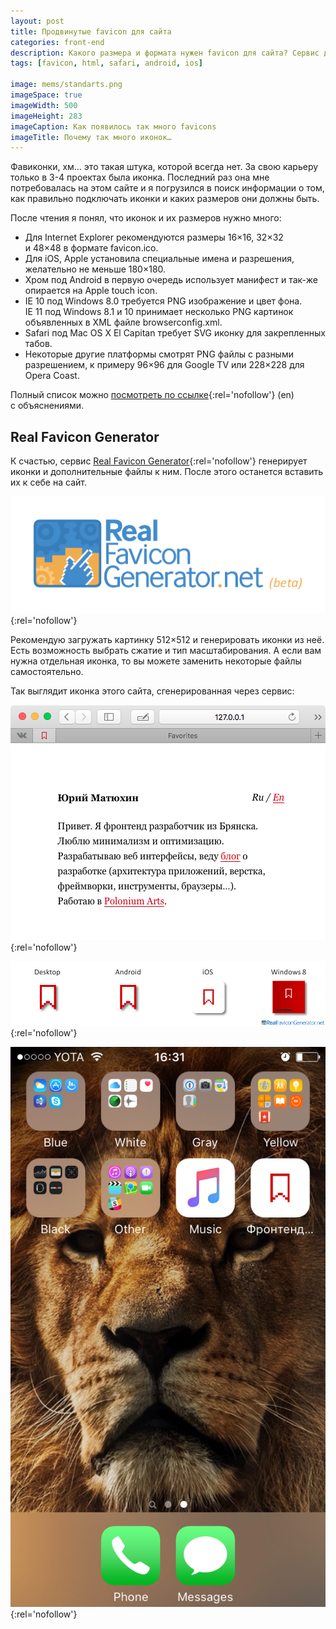 ```yaml
---
layout: post
title: Продвинутые favicon для сайта
categories: front-end
description: Какого размера и формата нужен favicon для сайта? Сервис для автоматической генерации фавиконок всех форматов.
tags: [favicon, html, safari, android, ios]

image: mems/standarts.png
imageSpace: true
imageWidth: 500
imageHeight: 283
imageCaption: Как появилось так много favicons
imageTitle: Почему так много иконок…
---
```


Фавиконки, хм... это такая штука, которой всегда нет. За свою карьеру только в 3-4 проектах была иконка. Последний раз она мне потребовалась на этом сайте и я погрузился в поиск информации о том, как правильно подключать иконки и каких размеров они должны быть.

<!-- more -->

После чтения я понял, что иконок и их размеров нужно много:

* Для Internet Explorer рекомендуются размеры 16×16, 32×32 и 48×48 в формате favicon.ico.
* Для iOS, Apple установила специальные имена и разрешения, желательно не меньше 180×180.
* Хром под Android в первую очередь использует манифест и так-же опирается на Apple touch icon.
* IE 10 под Windows 8.0 требуется PNG изображение и цвет фона. IE 11 под Windows 8.1 и 10 принимает несколько PNG картинок объявленных в XML файле browserconfig.xml.
* Safari под Mac OS X El Capitan требует SVG иконку для закрепленных табов.
* Некоторые другие платформы смотрят PNG файлы с разными разрешением, к примеру 96×96 для Google TV или 228×228 для Opera Coast.

Полный список можно [посмотреть по ссылке](http://realfavicongenerator.net/faq#why_so_many_files){:rel='nofollow'} (en) с объяснениями.

## Real Favicon Generator
К счастью, сервис [Real Favicon Generator](http://realfavicongenerator.net/){:rel='nofollow'} генерирует иконки и дополнительные файлы к ним. После этого останется вставить их к себе на сайт.

[![Логотип Real Favicon Generator](/assets/img/favicon/real_favicon_generator.png)](http://realfavicongenerator.net/){:rel='nofollow'}

Рекомендую загружать картинку 512×512 и генерировать иконки из неё. Есть возможность выбрать сжатие и тип масштабирования. А если вам нужна отдельная иконка, то вы можете заменить некоторые файлы самостоятельно.

Так выглядит иконка этого сайта, сгенерированная через сервис:

[![Иконка закрепленной вкладки в Safari сайта ymatuhin.ru](/assets/img/favicon/safari_9.png)](/assets/img/favicon/safari_9.png){:rel='nofollow'}

[![iOS, Android, Windows 8 фавиконка сайта ymatuhin.ru](/assets/img/favicon/favicon_preview.png)](/assets/img/favicon/favicon_preview.png){:rel='nofollow'}

[![iPhone фавиконка сайта ymatuhin.ru](/assets/img/favicon/iphone.png)](/assets/img/favicon/iphone.png){:rel='nofollow'}
